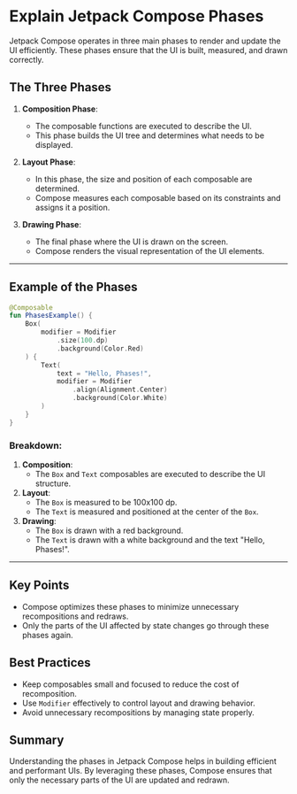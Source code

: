 # Explain Jetpack Compose Phases

Jetpack Compose operates in three main phases to render and update the UI efficiently. These phases ensure that the UI is built, measured, and drawn correctly.

## The Three Phases

1. **Composition Phase**:
   - The composable functions are executed to describe the UI.
   - This phase builds the UI tree and determines what needs to be displayed.

2. **Layout Phase**:
   - In this phase, the size and position of each composable are determined.
   - Compose measures each composable based on its constraints and assigns it a position.

3. **Drawing Phase**:
   - The final phase where the UI is drawn on the screen.
   - Compose renders the visual representation of the UI elements.

---

## Example of the Phases
```kotlin
@Composable
fun PhasesExample() {
    Box(
        modifier = Modifier
            .size(100.dp)
            .background(Color.Red)
    ) {
        Text(
            text = "Hello, Phases!",
            modifier = Modifier
                .align(Alignment.Center)
                .background(Color.White)
        )
    }
}
```

### Breakdown:
1. **Composition**:
   - The `Box` and `Text` composables are executed to describe the UI structure.
2. **Layout**:
   - The `Box` is measured to be 100x100 dp.
   - The `Text` is measured and positioned at the center of the `Box`.
3. **Drawing**:
   - The `Box` is drawn with a red background.
   - The `Text` is drawn with a white background and the text "Hello, Phases!".

---

## Key Points
- Compose optimizes these phases to minimize unnecessary recompositions and redraws.
- Only the parts of the UI affected by state changes go through these phases again.

## Best Practices
- Keep composables small and focused to reduce the cost of recomposition.
- Use `Modifier` effectively to control layout and drawing behavior.
- Avoid unnecessary recompositions by managing state properly.

## Summary
Understanding the phases in Jetpack Compose helps in building efficient and performant UIs. By leveraging these phases, Compose ensures that only the necessary parts of the UI are updated and redrawn.
